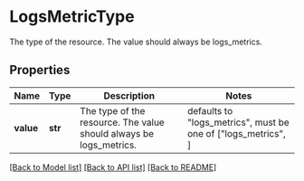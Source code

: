 # LogsMetricType

The type of the resource. The value should always be logs_metrics.

## Properties

| Name      | Type    | Description                                                        | Notes                                                         |
| --------- | ------- | ------------------------------------------------------------------ | ------------------------------------------------------------- |
| **value** | **str** | The type of the resource. The value should always be logs_metrics. | defaults to "logs_metrics", must be one of ["logs_metrics", ] |

[[Back to Model list]](README.md#documentation-for-models) [[Back to API list]](README.md#documentation-for-api-endpoints) [[Back to README]](README.md)
